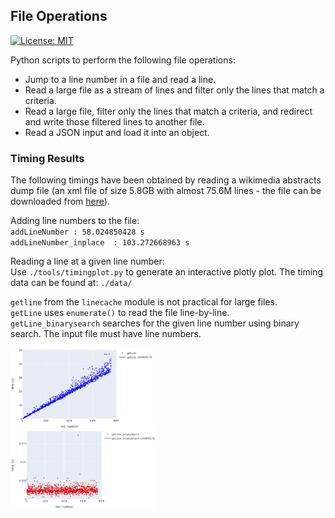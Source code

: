 ## File Operations
[![License: MIT](https://img.shields.io/badge/License-MIT-yellow.svg)](./LICENSE)

Python scripts to perform the following file operations:
* Jump to a line number in a file and read a line.
* Read a large file as a stream of lines and filter only the lines that match a criteria.
* Read a large file, filter only the lines that match a criteria, and redirect and write those filtered lines to another file.
* Read a JSON input and load it into an object.


### Timing Results
The following timings have been obtained by reading a wikimedia abstracts dump file (an xml file of size 5.8GB with almost 75.6M lines - the file can be downloaded from [here](https://dumps.wikimedia.org/enwiki/latest/)). 

Adding line numbers to the file:<br />
`addLineNumber : 58.024850428 s`<br />
`addLineNumber_inplace  : 103.272668963 s`

Reading a line at a given line number:<br />
Use `./tools/timingplot.py` to generate an interactive plotly plot. The timing data can be found at: `./data/`

`getline` from the `linecache` module is not practical for large files.<br />
`getLine` uses `enumerate()` to read the file line-by-line.<br />
`getLine_binarysearch` searches for the given line number using binary search. The input file must have line numbers.

<div class="row">
  <div class="column">
    <img src=./data/gL.png width="45%" height="45%">
  </div>
  <div class="column">
    <img src=./data/gLbinsrch.png width="46%" height="46%">
  </div>
</div>

